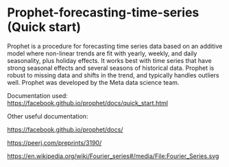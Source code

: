 # Prophet-forecasting-time-series (Quick start)
Prophet is a procedure for forecasting time series data based on an additive model where non-linear trends are fit with yearly, weekly, and daily seasonality, plus holiday effects. It works best with time series that have strong seasonal effects and several seasons of historical data. Prophet is robust to missing data and shifts in the trend, and typically handles outliers well. Prophet was developed by the Meta data science team.


Documentation used: https://facebook.github.io/prophet/docs/quick_start.html

Other useful documentation:

https://facebook.github.io/prophet/docs/

https://peerj.com/preprints/3190/

https://en.wikipedia.org/wiki/Fourier_series#/media/File:Fourier_Series.svg
